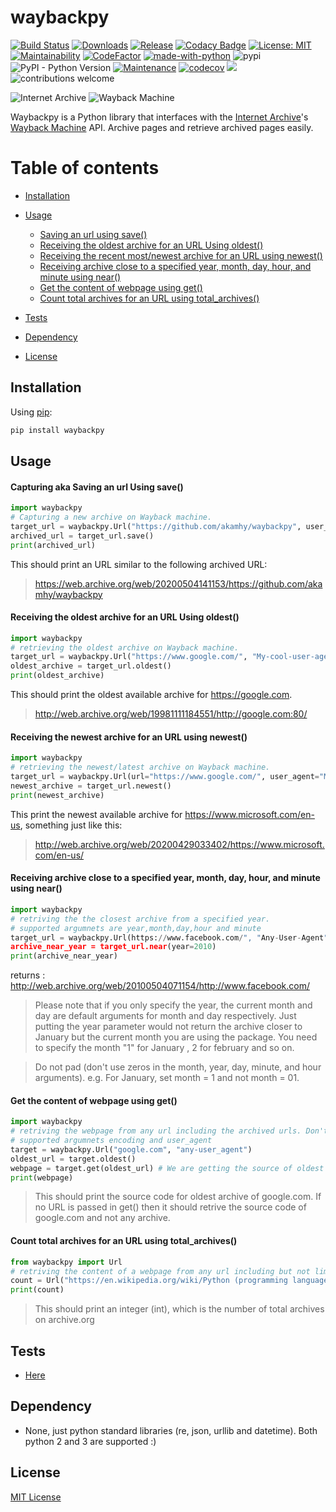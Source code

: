 # waybackpy

[![Build Status](https://img.shields.io/travis/akamhy/waybackpy.svg?label=Travis%20CI&logo=travis&style=flat-square)](https://travis-ci.org/akamhy/waybackpy)
[![Downloads](https://img.shields.io/pypi/dm/waybackpy.svg)](https://pypistats.org/packages/waybackpy)
[![Release](https://img.shields.io/github/v/release/akamhy/waybackpy.svg)](https://github.com/akamhy/waybackpy/releases)
[![Codacy Badge](https://api.codacy.com/project/badge/Grade/255459cede9341e39436ec8866d3fb65)](https://www.codacy.com/manual/akamhy/waybackpy?utm_source=github.com&amp;utm_medium=referral&amp;utm_content=akamhy/waybackpy&amp;utm_campaign=Badge_Grade)
[![License: MIT](https://img.shields.io/badge/License-MIT-yellow.svg)](https://github.com/akamhy/waybackpy/blob/master/LICENSE)
[![Maintainability](https://api.codeclimate.com/v1/badges/942f13d8177a56c1c906/maintainability)](https://codeclimate.com/github/akamhy/waybackpy/maintainability)
[![CodeFactor](https://www.codefactor.io/repository/github/akamhy/waybackpy/badge)](https://www.codefactor.io/repository/github/akamhy/waybackpy)
[![made-with-python](https://img.shields.io/badge/Made%20with-Python-1f425f.svg)](https://www.python.org/)
![pypi](https://img.shields.io/pypi/v/waybackpy.svg)
![PyPI - Python Version](https://img.shields.io/pypi/pyversions/waybackpy?style=flat-square)
[![Maintenance](https://img.shields.io/badge/Maintained%3F-yes-green.svg)](https://github.com/akamhy/waybackpy/graphs/commit-activity)
[![codecov](https://codecov.io/gh/akamhy/waybackpy/branch/master/graph/badge.svg)](https://codecov.io/gh/akamhy/waybackpy)
![](https://img.shields.io/github/repo-size/akamhy/waybackpy.svg?label=Repo%20size&style=flat-square)
![contributions welcome](https://img.shields.io/static/v1.svg?label=Contributions&message=Welcome&color=0059b3&style=flat-square)


![Internet Archive](https://upload.wikimedia.org/wikipedia/commons/thumb/8/84/Internet_Archive_logo_and_wordmark.svg/84px-Internet_Archive_logo_and_wordmark.svg.png)
![Wayback Machine](https://upload.wikimedia.org/wikipedia/commons/thumb/0/01/Wayback_Machine_logo_2010.svg/284px-Wayback_Machine_logo_2010.svg.png)

Waybackpy is a Python library that interfaces with the [Internet Archive](https://en.wikipedia.org/wiki/Internet_Archive)'s [Wayback Machine](https://en.wikipedia.org/wiki/Wayback_Machine) API. Archive pages and retrieve archived pages easily.

Table of contents
=================
<!--ts-->

* [Installation](#installation)

* [Usage](#usage)
  * [Saving an url using save()](#capturing-aka-saving-an-url-using-save)
  * [Receiving the oldest archive for an URL Using oldest()](#receiving-the-oldest-archive-for-an-url-using-oldest)
  * [Receiving the recent most/newest archive for an URL using newest()](#receiving-the-newest-archive-for-an-url-using-newest)
  * [Receiving archive close to a specified year, month, day, hour, and minute using near()](#receiving-archive-close-to-a-specified-year-month-day-hour-and-minute-using-near)
  * [Get the content of webpage using get()](#get-the-content-of-webpage-using-get)
  * [Count total archives for an URL using total_archives()](#count-total-archives-for-an-url-using-total_archives)


* [Tests](#tests)

* [Dependency](#dependency)

* [License](#license)

<!--te-->

## Installation
Using [pip](https://en.wikipedia.org/wiki/Pip_(package_manager)):
```bash
pip install waybackpy
```


## Usage

#### Capturing aka Saving an url Using save()
```python
import waybackpy
# Capturing a new archive on Wayback machine.
target_url = waybackpy.Url("https://github.com/akamhy/waybackpy", user_agent="My-cool-user-agent")
archived_url = target_url.save()
print(archived_url)
```
This should print an URL similar to the following archived URL:

> <https://web.archive.org/web/20200504141153/https://github.com/akamhy/waybackpy>


#### Receiving the oldest archive for an URL Using oldest()
```python
import waybackpy
# retrieving the oldest archive on Wayback machine.
target_url = waybackpy.Url("https://www.google.com/", "My-cool-user-agent")
oldest_archive = target_url.oldest()
print(oldest_archive)
```
This should print the oldest available archive for <https://google.com>.

> <http://web.archive.org/web/19981111184551/http://google.com:80/>


#### Receiving the newest archive for an URL using newest()
```python
import waybackpy
# retrieving the newest/latest archive on Wayback machine.
target_url = waybackpy.Url(url="https://www.google.com/", user_agent="My-cool-user-agent")
newest_archive = target_url.newest()
print(newest_archive)
```
This print the newest available archive for <https://www.microsoft.com/en-us>, something just like this:

> <http://web.archive.org/web/20200429033402/https://www.microsoft.com/en-us/>


#### Receiving archive close to a specified year, month, day, hour, and minute using near()
```python
import waybackpy
# retriving the the closest archive from a specified year.
# supported argumnets are year,month,day,hour and minute
target_url = waybackpy.Url(https://www.facebook.com/", "Any-User-Agent")
archive_near_year = target_url.near(year=2010)
print(archive_near_year)
```
returns : <http://web.archive.org/web/20100504071154/http://www.facebook.com/>

> Please note that if you only specify the year, the current month and day are default arguments for month and day respectively. Just putting the year parameter would not return the archive closer to January but the current month you are using the package. You need to specify the month "1" for January , 2 for february and so on.

> Do not pad (don't use zeros in the month, year, day, minute, and hour arguments). e.g. For January, set month = 1 and not month = 01.


#### Get the content of webpage using get()
```python
import waybackpy
# retriving the webpage from any url including the archived urls. Don't need to import other libraies :)
# supported argumnets encoding and user_agent
target = waybackpy.Url("google.com", "any-user_agent")
oldest_url = target.oldest()
webpage = target.get(oldest_url) # We are getting the source of oldest archive of google.com.
print(webpage)
```
> This should print the source code for oldest archive of google.com. If no URL is passed in get() then it should retrive the source code of google.com and not any archive.

#### Count total archives for an URL using total_archives()
```python
from waybackpy import Url
# retriving the content of a webpage from any url including but not limited to the archived urls.
count = Url("https://en.wikipedia.org/wiki/Python (programming language)", "User-Agent").total_archives()
print(count)
```
> This should print an integer (int), which is the number of total archives on archive.org


## Tests
* [Here](https://github.com/akamhy/waybackpy/tree/master/tests)


## Dependency
* None, just python standard libraries (re, json, urllib and datetime). Both python 2 and 3 are supported :)


## License
[MIT License](https://github.com/akamhy/waybackpy/blob/master/LICENSE)
